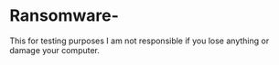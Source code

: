 # Ransomware-
This for testing purposes I am not responsible if you lose anything or damage your computer.
